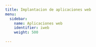 ```yaml
---
title: Implantacion de aplicaciones web
menu:
  sidebar:
    name: Aplicaciones web
    identifier: iweb
    weight: 500
    
---
```

